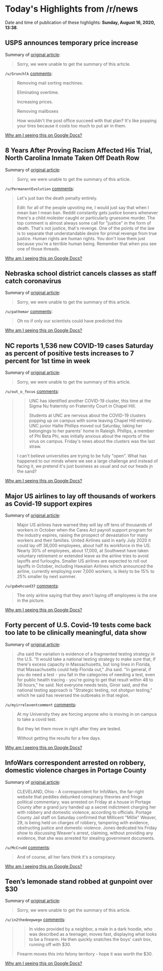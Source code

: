 # Today's Highlights from /r/news

Date and time of publication of these highlights: **Sunday, August 16, 2020, 13:38**.

## USPS announces temporary price increase

Summary of [original article](https://www.kbtx.com/2020/08/15/usps-announces-temporary-price-increase/):

> Sorry, we were unable to get the summary of this article.

`/u/Grunchlk` [comments](https://www.reddit.com/r/news/comments/iat6od/usps_announces_temporary_price_increase/):

> Removing mail sorting machines.
> 
> Eliminating overtime.
> 
> Increasing prices.
> 
> Removing mailboxes 
> 
> How wouldn't the post office succeed with that plan? It's like popping your tires because it costs too much to put air in them.

[Why am I seeing this on Google Docs?](https://docs.google.com/document/d/1Dc6We63vOXIZsc0op-Bt4abqkYjXzOigalQqFxmvvbM/edit?usp=sharing)

## 8 Years After Proving Racism Affected His Trial, North Carolina Inmate Taken Off Death Row

Summary of [original article](https://time.com/5879680/north-carolina-death-penalty-racial-justice-act-racism/):

> Sorry, we were unable to get the summary of this article.

`/u/PermanentEvolution` [comments](https://www.reddit.com/r/news/comments/iau8cg/8_years_after_proving_racism_affected_his_trial/):

> Let's just ban the death penalty entirely.
> 
> Edit: for all of the people upvoting me, I would just say that when I mean ban I mean ban. Reddit constantly gets justice boners whenever there's a child molester caught or particularly gruesome murder. The top comment is almost always some call for "justice" in the form of death. That's not justice, that's revenge. One of the points of the law is to separate that understandable desire for primal revenge from true justice. Human rights are human rights. You don't lose them just because you're a terrible human being. Remember that when you see one of those threads.

[Why am I seeing this on Google Docs?](https://docs.google.com/document/d/1Dc6We63vOXIZsc0op-Bt4abqkYjXzOigalQqFxmvvbM/edit?usp=sharing)

## Nebraska school district cancels classes as staff catch coronavirus

Summary of [original article](https://www.reuters.com/article/us-coronavirus-health-education-nebraska/nebraska-school-district-cancels-classes-as-staff-catch-coronavirus-idUSKCN25C067):

> Sorry, we were unable to get the summary of this article.

`/u/pathemar` [comments](https://www.reddit.com/r/news/comments/iaqpih/nebraska_school_district_cancels_classes_as_staff/):

> Oh no if only our scientists could have predicted this

[Why am I seeing this on Google Docs?](https://docs.google.com/document/d/1Dc6We63vOXIZsc0op-Bt4abqkYjXzOigalQqFxmvvbM/edit?usp=sharing)

## NC reports 1,536 new COVID-19 cases Saturday as percent of positive tests increases to 7 percent for 1st time in week

Summary of [original article](https://abc11.com/coronavirus-cases-us-unc-covid-19-when-did-start/6372721/):

> Sorry, we were unable to get the summary of this article.

`/u/out_o_focus` [comments](https://www.reddit.com/r/news/comments/iar20e/nc_reports_1536_new_covid19_cases_saturday_as/):

> > UNC has identified another COVID-19 cluster, this time at the Sigma Nu fraternity on Fraternity Court in Chapel Hill.
> > 
> > Students at UNC are nervous about the COVID-19 clusters popping up on campus with some leaving Chapel Hill entirely. UNC junior Hallie Phillips moved out Saturday, taking her belongings to her parents' home in Raleigh. Phillips, a member of Phi Beta Phi, was initially anxious about the reports of the virus on campus. Friday's news about the clusters was the last straw.
> 
> 
> 
> I can't believe universities are trying to be fully "open". What has happened to our minds where we see a large challenge and instead of facing it, we pretend it's just business as usual and out our heads jn the sand?

[Why am I seeing this on Google Docs?](https://docs.google.com/document/d/1Dc6We63vOXIZsc0op-Bt4abqkYjXzOigalQqFxmvvbM/edit?usp=sharing)

## Major US airlines to lay off thousands of workers as Covid-19 support expires

Summary of [original article](https://www.theguardian.com/business/2020/aug/14/us-airlines-layoffs-covid-19-support-delta-united-american):

> Major US airlines have warned they will lay off tens of thousands of workers in October when the Cares Act payroll support program for the industry expires, raising the prospect of devastation for many workers and their families. United Airlines said in early July 2020 it could lay off 36,000 employees, about half its workforce in the US. Nearly 30% of employees, about 17,000, at Southwest have taken voluntary retirement or extended leave as the airline tries to avoid layoffs and furloughs. Smaller US airlines are expected to roll out layoffs in October, including Hawaiian Airlines which announced the airline, currently employing over 7,000 workers, is likely to be 15% to 25% smaller by next summer.

`/u/gabehcuod37` [comments](https://www.reddit.com/r/news/comments/iasdcb/major_us_airlines_to_lay_off_thousands_of_workers/):

> The only airline saying that they aren’t laying off employees is the one in the picture.

[Why am I seeing this on Google Docs?](https://docs.google.com/document/d/1Dc6We63vOXIZsc0op-Bt4abqkYjXzOigalQqFxmvvbM/edit?usp=sharing)

## Forty percent of U.S. Covid-19 tests come back too late to be clinically meaningful, data show

Summary of [original article](https://www.cnbc.com/2020/08/15/forty-percent-of-us-covid-19-tests-come-back-too-late-to-be-clinically-meaningful-data-show.html):

> Jha said the variation is evidence of a fragmented testing strategy in the U.S. "It would take a national testing strategy to make sure that, if there's excess capacity in Massachusetts, but long lines in Florida, that Massachusetts could help Florida out," Jha said. "In general, if you do need a test - you fall in the categories of needing a test, even for public health tracing - you're going to get that result within 48 to 36 hours," he said. Not everyone needs tests, Giroir said, and the national testing approach is "Strategic testing, not shotgun testing," which he said has reversed the outbreaks in that region.

`/u/myirreleventcomment` [comments](https://www.reddit.com/r/news/comments/ialnj9/forty_percent_of_us_covid19_tests_come_back_too/):

> At my University they are forcing anyone who is moving in on campus to take a covid test. 
> 
> But they let them move in right after they are tested.
> 
> Without getting the results for a few days.

[Why am I seeing this on Google Docs?](https://docs.google.com/document/d/1Dc6We63vOXIZsc0op-Bt4abqkYjXzOigalQqFxmvvbM/edit?usp=sharing)

## InfoWars correspondent arrested on robbery, domestic violence charges in Portage County

Summary of [original article](https://www.cleveland.com/court-justice/2020/08/infowars-correspondent-arrested-on-robbery-domestic-violence-charges-in-portage-county.html):

> CLEVELAND, Ohio - A correspondent for InfoWars, the far-right website that peddles debunked conspiracy theories and fringe political commentary, was arrested on Friday at a house in Portage County after a grand jury handed up a secret indictment charging her with robbery and domestic violence, according to officials. Portage County Jail staff on Saturday confirmed that Millicent "Millie" Weaver, 29, is being held on charges of robbery, tampering with evidence, obstructing justice and domestic violence. Jones dedicated his Friday show to discussing Weaver's arrest, claiming, without providing any evidence, that she was arrested for stealing government documents.

`/u/McCrudd` [comments](https://www.reddit.com/r/news/comments/iaoj8k/infowars_correspondent_arrested_on_robbery/):

> And of course, all her fans think it's a conspiracy.

[Why am I seeing this on Google Docs?](https://docs.google.com/document/d/1Dc6We63vOXIZsc0op-Bt4abqkYjXzOigalQqFxmvvbM/edit?usp=sharing)

## Teen’s lemonade stand robbed at gunpoint over $30

Summary of [original article](https://www.click2houston.com/news/national/2020/08/16/teens-lemonade-stand-robbed-at-gunpoint-over-30/):

> Sorry, we were unable to get the summary of this article.

`/u/in2thedeepwego` [comments](https://www.reddit.com/r/news/comments/iawdoo/teens_lemonade_stand_robbed_at_gunpoint_over_30/):

> >In video provided by a neighbor, a male in a dark hoodie, who was described as a teenager, moves fast, displaying what looks to be a firearm. He then quickly snatches the boys' cash box, running off with $30.
> 
> Firearm moves this into felony territory - hope it was worth the $30.

[Why am I seeing this on Google Docs?](https://docs.google.com/document/d/1Dc6We63vOXIZsc0op-Bt4abqkYjXzOigalQqFxmvvbM/edit?usp=sharing)

